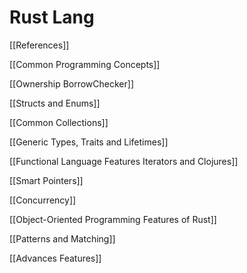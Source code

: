 # Rust Lang

[[References]]

[[Common Programming Concepts]]

[[Ownership BorrowChecker]]

[[Structs and Enums]]

[[Common Collections]]

[[Generic Types, Traits and Lifetimes]]

[[Functional Language Features  Iterators and Clojures]]

[[Smart Pointers]]

[[Concurrency]]

[[Object-Oriented Programming Features of Rust]]

[[Patterns and Matching]]

[[Advances Features]]